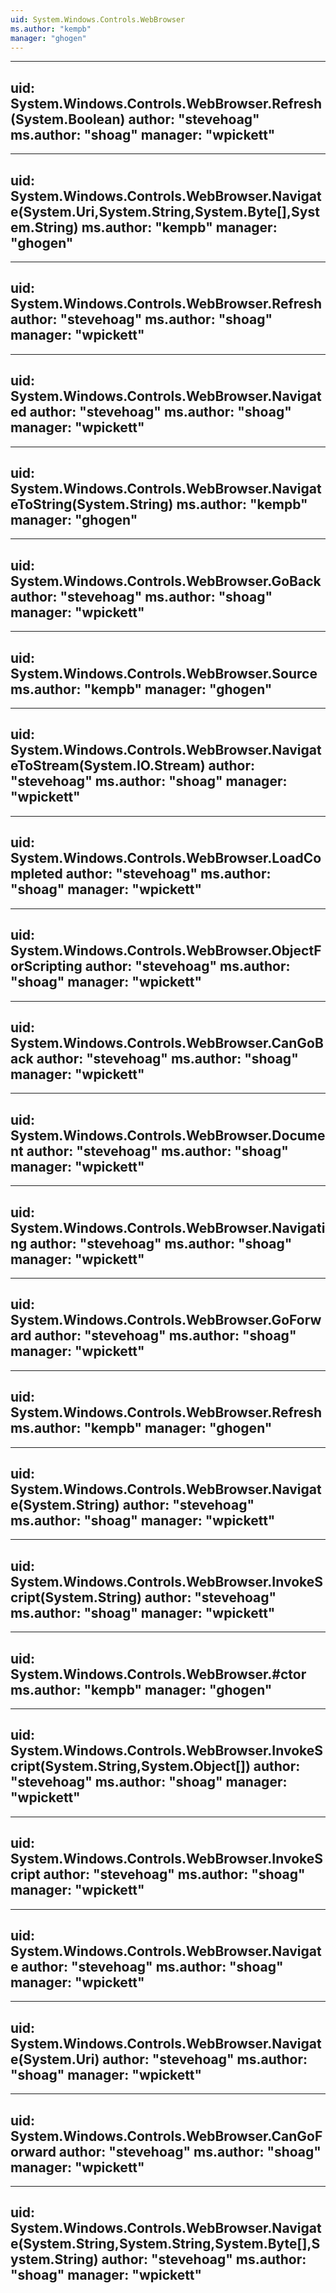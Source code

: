 ```yaml
---
uid: System.Windows.Controls.WebBrowser
ms.author: "kempb"
manager: "ghogen"
---
```


---
uid: System.Windows.Controls.WebBrowser.Refresh(System.Boolean)
author: "stevehoag"
ms.author: "shoag"
manager: "wpickett"
---

---
uid: System.Windows.Controls.WebBrowser.Navigate(System.Uri,System.String,System.Byte[],System.String)
ms.author: "kempb"
manager: "ghogen"
---

---
uid: System.Windows.Controls.WebBrowser.Refresh
author: "stevehoag"
ms.author: "shoag"
manager: "wpickett"
---

---
uid: System.Windows.Controls.WebBrowser.Navigated
author: "stevehoag"
ms.author: "shoag"
manager: "wpickett"
---

---
uid: System.Windows.Controls.WebBrowser.NavigateToString(System.String)
ms.author: "kempb"
manager: "ghogen"
---

---
uid: System.Windows.Controls.WebBrowser.GoBack
author: "stevehoag"
ms.author: "shoag"
manager: "wpickett"
---

---
uid: System.Windows.Controls.WebBrowser.Source
ms.author: "kempb"
manager: "ghogen"
---

---
uid: System.Windows.Controls.WebBrowser.NavigateToStream(System.IO.Stream)
author: "stevehoag"
ms.author: "shoag"
manager: "wpickett"
---

---
uid: System.Windows.Controls.WebBrowser.LoadCompleted
author: "stevehoag"
ms.author: "shoag"
manager: "wpickett"
---

---
uid: System.Windows.Controls.WebBrowser.ObjectForScripting
author: "stevehoag"
ms.author: "shoag"
manager: "wpickett"
---

---
uid: System.Windows.Controls.WebBrowser.CanGoBack
author: "stevehoag"
ms.author: "shoag"
manager: "wpickett"
---

---
uid: System.Windows.Controls.WebBrowser.Document
author: "stevehoag"
ms.author: "shoag"
manager: "wpickett"
---

---
uid: System.Windows.Controls.WebBrowser.Navigating
author: "stevehoag"
ms.author: "shoag"
manager: "wpickett"
---

---
uid: System.Windows.Controls.WebBrowser.GoForward
author: "stevehoag"
ms.author: "shoag"
manager: "wpickett"
---

---
uid: System.Windows.Controls.WebBrowser.Refresh
ms.author: "kempb"
manager: "ghogen"
---

---
uid: System.Windows.Controls.WebBrowser.Navigate(System.String)
author: "stevehoag"
ms.author: "shoag"
manager: "wpickett"
---

---
uid: System.Windows.Controls.WebBrowser.InvokeScript(System.String)
author: "stevehoag"
ms.author: "shoag"
manager: "wpickett"
---

---
uid: System.Windows.Controls.WebBrowser.#ctor
ms.author: "kempb"
manager: "ghogen"
---

---
uid: System.Windows.Controls.WebBrowser.InvokeScript(System.String,System.Object[])
author: "stevehoag"
ms.author: "shoag"
manager: "wpickett"
---

---
uid: System.Windows.Controls.WebBrowser.InvokeScript
author: "stevehoag"
ms.author: "shoag"
manager: "wpickett"
---

---
uid: System.Windows.Controls.WebBrowser.Navigate
author: "stevehoag"
ms.author: "shoag"
manager: "wpickett"
---

---
uid: System.Windows.Controls.WebBrowser.Navigate(System.Uri)
author: "stevehoag"
ms.author: "shoag"
manager: "wpickett"
---

---
uid: System.Windows.Controls.WebBrowser.CanGoForward
author: "stevehoag"
ms.author: "shoag"
manager: "wpickett"
---

---
uid: System.Windows.Controls.WebBrowser.Navigate(System.String,System.String,System.Byte[],System.String)
author: "stevehoag"
ms.author: "shoag"
manager: "wpickett"
---
